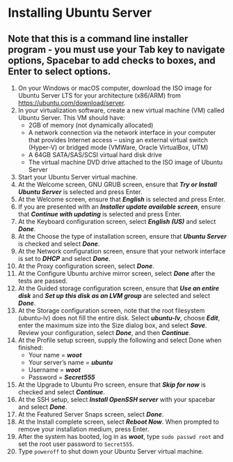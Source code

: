 # Installing Ubuntu Server

## Note that this is a command line installer program - you must use your Tab key to navigate options, Spacebar to add checks to boxes, and Enter to select options.

1. On your Windows or macOS computer, download the ISO image for Ubuntu Server LTS for your architecture (x86/ARM) from https://ubuntu.com/download/server.
2. In your virtualization software, create a new virtual machine (VM) called Ubuntu Server. This VM should have:
   - 2GB of memory (not dynamically allocated)
   - A network connection via the network interface in your computer that provides Internet access – using an external virtual switch (Hyper-V) or bridged mode (VMWare, Oracle VirtualBox, UTM)
   - A 64GB SATA/SAS/SCSI virtual hard disk drive 
   - The virtual machine DVD drive attached to the ISO image of Ubuntu Server
3. Start your Ubuntu Server virtual machine. 
4. At the Welcome screen, GNU GRUB screen, ensure that ***Try or Install Ubuntu Server*** is selected and press Enter.
5. At the Welcome screen, ensure that ***English*** is selected and press Enter.
6. If you are presented with an ***Installer update available screen***, ensure that ***Continue with updating*** is selected and press Enter.
7. At the Keyboard configuration screen, select ***English (US)*** and select ***Done***. 
8. At the Choose the type of installation screen, ensure that ***Ubuntu Server*** is checked and select ***Done***.
7. At the Network configuration screen, ensure that your network interface is set to ***DHCP*** and select ***Done***.
8. At the Proxy configuration screen, select ***Done***.
9. At the Configure Ubuntu archive mirror screen, select ***Done*** after the tests are passed.
10. At the Guided storage configuration screen, ensure that ***Use an entire disk*** and ***Set up this disk as an LVM group*** are selected and select ***Done***.
11. At the Storage configuration screen, note that the root filesystem (ubuntu-lv) does not fill the entire disk. Select ***ubuntu-lv***, choose ***Edit***, enter the maximum size into the Size dialog box, and select ***Save***. Review your configuration, select ***Done***, and then ***Continue***.
12. At the Profile setup screen, supply the following and select Done when finished:
    - Your name = ***woot***   
    - Your server’s name = ***ubuntu***
    - Username = ***woot***    
    - Password = ***Secret555***
13. At the Upgrade to Ubuntu Pro screen, ensure that ***Skip for now*** is checked and select ***Continue***.
14. At the SSH setup, select ***Install OpenSSH server*** with your spacebar and select ***Done***.
13. At the Featured Server Snaps screen, select ***Done***.
14. At the Install complete screen, select ***Reboot Now***. When prompted to remove your installation medium, press Enter.
15. After the system has booted, log in as ***woot***, type `sudo passwd root` and set the root user password to `Secret555`. 
16. Type `poweroff` to shut down your Ubuntu Server virtual machine.
